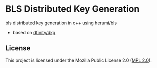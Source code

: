# BLS Distributed Key Generation
bls distributed key generation in c++ using herumi/bls

- based on [dfinity/dkg](https://github.com/dfinity-side-projects/dkg)

## License

This project is licensed under the Mozilla Public License 2.0 ([MPL 2.0](https://www.mozilla.org/en-US/MPL/2.0/)).
